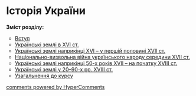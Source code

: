 <div id="hypercomments_widget" class="js-hypercomments-widget invisible"></div>

# Історія України

<b>Зміст розділу:</b><br>
<ul type="circle">
<li><a href="https://histmon59.ed-era.com/6/povtorennya_vstup.html">Вступ</a></li>
<li><a href="https://histmon59.ed-era.com/6/ukr_zemli_v_xvi_st.html">Українські землі в ХVІ ст.</a></li>
<li><a href="https://histmon59.ed-era.com/6/ukr_zemli_v_xvi_xvii_st.html">Українські землі наприкінці ХVІ – у першій половині ХVІІ ст.</a></li>
<li><a href="https://histmon59.ed-era.com/6/nacionalno_vyzvolna_viyna.html">Національно-визвольна війна українського народу середини XVII ст.</a></li>
<li><a href="https://histmon59.ed-era.com/6/ukr_zemli_v_xvii_xviii_st.html">Українські землі наприкінці 50-х років ХVІІ – на початку ХVІІІ ст.</a></li>
<li><a href="https://histmon59.ed-era.com/6/ukr_zemli_v_20_90_rokach_xviii_st.html">Українські землі у 20–90-х рр. ХVІІІ ст.</a></li>
<li><a href="https://histmon59.ed-era.com/6/uzagalnennya.html">Узагальнення  до курсу</a></li>
</ul>

<div class="js-hypercomments-container">
<a href="http://hypercomments.com" class="hc-link" title="comments widget">comments powered by HyperComments</a>
</div>